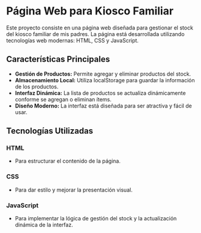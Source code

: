 # Página Web para Kiosco Familiar

Este proyecto consiste en una página web diseñada para gestionar el stock del kiosco familiar de mis padres. La página está desarrollada utilizando tecnologías web modernas: HTML, CSS y JavaScript.

## Características Principales

- **Gestión de Productos:** Permite agregar y eliminar productos del stock.
- **Almacenamiento Local:** Utiliza localStorage para guardar la información de los productos.
- **Interfaz Dinámica:** La lista de productos se actualiza dinámicamente conforme se agregan o eliminan ítems.
- **Diseño Moderno:** La interfaz está diseñada para ser atractiva y fácil de usar.

## Tecnologías Utilizadas

### HTML

- Para estructurar el contenido de la página.

### CSS

- Para dar estilo y mejorar la presentación visual.

### JavaScript

- Para implementar la lógica de gestión del stock y la actualización dinámica de la interfaz.
